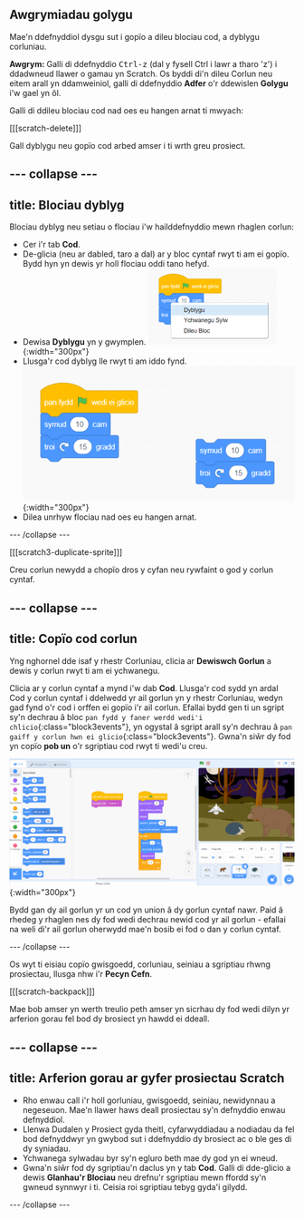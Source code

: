 ## Awgrymiadau golygu
Mae'n ddefnyddiol dysgu sut i gopïo a dileu blociau cod, a dyblygu corluniau.

**Awgrym:** Galli di ddefnyddio <kbd>Ctrl-z</kbd> (dal y fysell Ctrl i lawr a tharo 'z') i ddadwneud llawer o gamau yn Scratch. Os byddi di'n dileu Corlun neu eitem arall yn ddamweiniol, galli di ddefnyddio **Adfer** o'r ddewislen **Golygu** i'w gael yn ôl.

Galli di ddileu blociau cod nad oes eu hangen arnat ti mwyach:

[[[scratch-delete]]]

Gall dyblygu neu gopïo cod arbed amser i ti wrth greu prosiect.

--- collapse ---
---
title: Blociau dyblyg
---

Blociau dyblyg neu setiau o flociau i'w hailddefnyddio mewn rhaglen corlun:

* Cer i'r tab **Cod**.
* De-glicia (neu ar dabled, taro a dal) ar y bloc cyntaf rwyt ti am ei gopïo. Bydd hyn yn dewis yr holl flociau oddi tano hefyd.
* Dewisa **Dyblygu** yn y gwymplen. ![Selecting 'Duplicate' in the menu.](images/scratchguide-duplicate.png){:width="300px"}
* Llusga'r cod dyblyg lle rwyt ti am iddo fynd. ![Moving the duplicated code.](images/scratchguide-drag.png){:width="300px"}
* Dilea unrhyw flociau nad oes eu hangen arnat.

--- /collapse ---

[[[scratch3-duplicate-sprite]]]

Creu corlun newydd a chopïo dros y cyfan neu rywfaint o god y corlun cyntaf.

--- collapse ---
---
title: Copïo cod corlun
---

Yng nghornel dde isaf y rhestr Corluniau, clicia ar **Dewiswch Gorlun** a dewis y corlun rwyt ti am ei ychwanegu.

Clicia ar y corlun cyntaf a mynd i'w dab **Cod**. Llusga'r cod sydd yn ardal Cod y corlun cyntaf i ddelwedd yr ail gorlun yn y rhestr Corluniau, wedyn gad fynd o'r cod i orffen ei gopïo i'r ail corlun. Efallai bydd gen ti un sgript sy'n dechrau â bloc `pan fydd y faner werdd wedi'i chlicio`{:class="block3events"}, yn ogystal â sgript arall sy'n dechrau â `pan gaiff y corlun hwn ei glicio`{:class="block3events"}. Gwna'n siŵr dy fod yn copïo **pob un** o'r sgriptiau cod rwyt ti wedi'u creu.

![Copïo cod i gorlun arall.](images/challenge1-sprite-list.gif){:width="300px"}

Bydd gan dy ail gorlun yr un cod yn union â dy gorlun cyntaf nawr. Paid â rhedeg y rhaglen nes dy fod wedi dechrau newid cod yr ail gorlun - efallai na weli di'r ail gorlun oherwydd mae'n bosib ei fod o dan y corlun cyntaf.

--- /collapse ---

Os wyt ti eisiau copïo gwisgoedd, corluniau, seiniau a sgriptiau rhwng prosiectau, llusga nhw i'r **Pecyn Cefn**.

[[[scratch-backpack]]]

Mae bob amser yn werth treulio peth amser yn sicrhau dy fod wedi dilyn yr arferion gorau fel bod dy brosiect yn hawdd ei ddeall.

--- collapse ---
---
title: Arferion gorau ar gyfer prosiectau Scratch
---

- Rho enwau call i'r holl gorluniau, gwisgoedd, seiniau, newidynnau a negeseuon. Mae'n llawer haws deall prosiectau sy'n defnyddio enwau defnyddiol.
- Llenwa Dudalen y Prosiect gyda theitl, cyfarwyddiadau a nodiadau da fel bod defnyddwyr yn gwybod sut i ddefnyddio dy brosiect ac o ble ges di dy syniadau.
- Ychwanega sylwadau byr sy'n egluro beth mae dy god yn ei wneud.
- Gwna'n siŵr fod dy sgriptiau'n daclus yn y tab **Cod**. Galli di dde-glicio a dewis **Glanhau'r Blociau** neu drefnu'r sgriptiau mewn ffordd sy'n gwneud synnwyr i ti. Ceisia roi sgriptiau tebyg gyda'i gilydd.

--- /collapse ---
